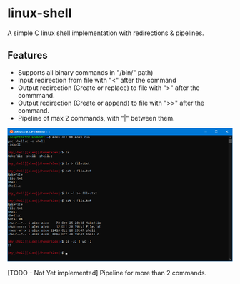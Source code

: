 # linux-shell

A simple C linux shell implementation with redirections & pipelines.

## Features

* Supports all binary commands in "/bin/" path)
* Input redirection from file with "<" after the command
* Output redirection (Create or replace) to file with ">" after the commmand.
* Output redirection (Create or append) to file with ">>" after the command.
* Pipeline of max 2 commands, with "|" between them.

![Screenshot](https://github.com/Stolichnayer/linux-shell/blob/main/screenshot.png)

[TODO - Not Yet implemented] Pipeline for more than 2 commands.
